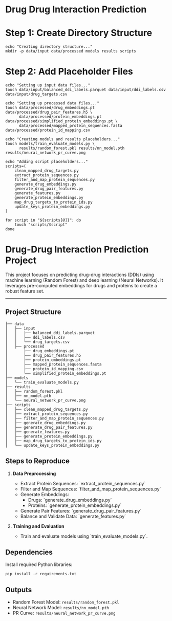 
# Drug Drug Interaction Prediction


# Step 1: Create Directory Structure
```
echo "Creating directory structure..."
mkdir -p data/input data/processed models results scripts
```

# Step 2: Add Placeholder Files
```
echo "Setting up input data files..."
touch data/input/balanced_ddi_labels.parquet data/input/ddi_labels.csv data/input/drug_targets.csv
```

```
echo "Setting up processed data files..."
touch data/processed/drug_embeddings.pt data/processed/drug_pair_features.h5 \
      data/processed/protein_embeddings.pt data/processed/simplified_protein_embeddings.pt \
      data/processed/mapped_protein_sequences.fasta data/processed/protein_id_mapping.csv

echo "Creating models and results placeholders..."
touch models/train_evaluate_models.py \
      results/random_forest.pkl results/nn_model.pth results/neural_network_pr_curve.png
```
```
echo "Adding script placeholders..."
scripts=(
    clean_mapped_drug_targets.py
    extract_protein_sequences.py
    filter_and_map_protein_sequences.py
    generate_drug_embeddings.py
    generate_drug_pair_features.py
    generate_features.py
    generate_protein_embeddings.py
    map_drug_targets_to_protein_ids.py
    update_keys_protein_embeddings.py
)

for script in "${scripts[@]}"; do
    touch "scripts/$script"
done
```


# Drug-Drug Interaction Prediction Project

This project focuses on predicting drug-drug interactions (DDIs) using machine learning (Random Forest) and deep learning (Neural Networks). It leverages pre-computed embeddings for drugs and proteins to create a robust feature set.

---

## **Project Structure**


```plaintext
├── data
│   ├── input
│   │   ├── balanced_ddi_labels.parquet
│   │   ├── ddi_labels.csv
│   │   └── drug_targets.csv
│   ├── processed
│       ├── drug_embeddings.pt
│       ├── drug_pair_features.h5
│       ├── protein_embeddings.pt
│       ├── mapped_protein_sequences.fasta
│       ├── protein_id_mapping.csv
│       └── simplified_protein_embeddings.pt
├── models
│   └── train_evaluate_models.py
├── results
│   ├── random_forest.pkl
│   ├── nn_model.pth
│   └── neural_network_pr_curve.png
├── scripts
│   ├── clean_mapped_drug_targets.py
│   ├── extract_protein_sequences.py
│   ├── filter_and_map_protein_sequences.py
│   ├── generate_drug_embeddings.py
│   ├── generate_drug_pair_features.py
│   ├── generate_features.py
│   ├── generate_protein_embeddings.py
│   ├── map_drug_targets_to_protein_ids.py
│   └── update_keys_protein_embeddings.py
```


## Steps to Reproduce

1. **Data Preprocessing**
   - Extract Protein Sequences: \`extract_protein_sequences.py\`
   - Filter and Map Sequences: \`filter_and_map_protein_sequences.py\`
   - Generate Embeddings:
     - Drugs: \`generate_drug_embeddings.py\`
     - Proteins: \`generate_protein_embeddings.py\`
   - Generate Pair Features: \`generate_drug_pair_features.py\`
   - Balance and Validate Data: \`generate_features.py\`

2. **Training and Evaluation**
   - Train and evaluate models using \`train_evaluate_models.py\`.

## Dependencies

Install required Python libraries:

```
pip install -r requirements.txt
```

## Outputs
- Random Forest Model: ```results/random_forest.pkl```
- Neural Network Model: ```results/nn_model.pth```
- PR Curve: ```results/neural_network_pr_curve.png```


